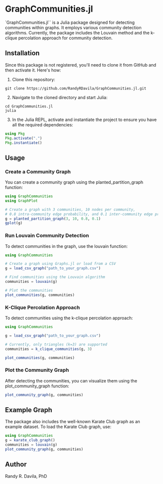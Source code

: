 # GraphCommunities.jl

`GraphCommunities.jl`` is a Julia package designed for detecting communities within graphs. It employs various community detection algorithms. Currently, the package includes the Louvain method and the k-clique percolation approach for community detection.

## Installation

Since this package is not registered, you'll need to clone it from GitHub and then activate it. Here's how:

1. Clone this repository:
```
git clone https://github.com/RandyRDavila/GraphCommunities.jl.git
```

2. Navigate to the cloned directory and start Julia:
```
cd GraphCommunities.jl
julia
```

3. In the Julia REPL, activate and instantiate the project to ensure you have all the required dependencies:
```julia
using Pkg
Pkg.activate(".")
Pkg.instantiate()
```

## Usage

### Create a Community Graph

You can create a community graph using the planted_partition_graph function:
```julia
using GraphCommunities
using GraphPlot

# Create a graph with 3 communities, 10 nodes per community,
# 0.8 intra-community edge probability, and 0.1 inter-community edge probability.
g = planted_partition_graph(3, 10, 0.8, 0.1)
gplot(g)
```

### Run Louvain Community Detection

To detect communities in the graph, use the louvain function:
```julia
using GraphCommunities

# Create a graph using Graphs.jl or load from a CSV
g = load_csv_graph("path_to_your_graph.csv")

# Find communities using the Louvain algorithm
communities = louvain(g)

# Plot the communities
plot_communities(g, communities)
```

### K-Clique Percolation Approach

To detect communities using the k-clique percolation approach:
```julia
using GraphCommunities

g = load_csv_graph("path_to_your_graph.csv")

# Currently, only triangles (k=3) are supported
communities = k_clique_communities(g, 3)

plot_communities(g, communities)
```

### Plot the Community Graph

After detecting the communities, you can visualize them using the plot_community_graph function:
```julia
plot_community_graph(g, communities)
```

## Example Graph

The package also includes the well-known Karate Club graph as an example dataset. To load the Karate Club graph, use:

```julia
using GraphCommunities
g = karate_club_graph()
communities = louvain(g)
plot_community_graph(g, communities)
```

## Author

Randy R. Davila, PhD